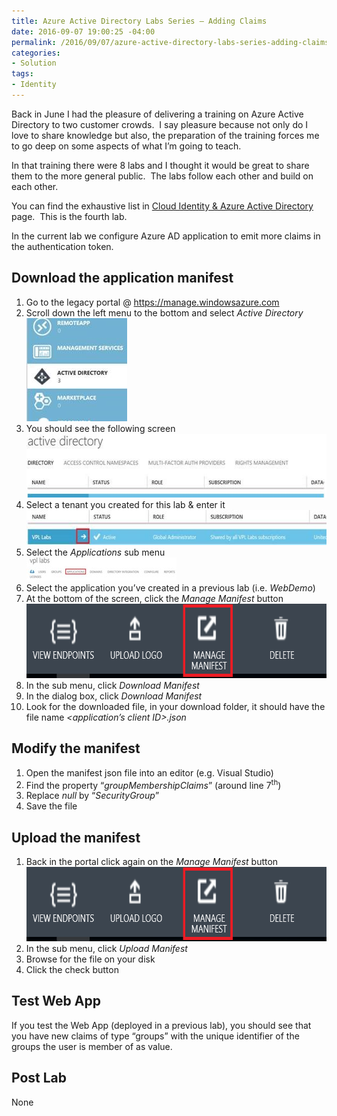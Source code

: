 ```yaml
---
title: Azure Active Directory Labs Series – Adding Claims
date: 2016-09-07 19:00:25 -04:00
permalink: /2016/09/07/azure-active-directory-labs-series-adding-claims/
categories:
- Solution
tags:
- Identity
---
```

<strike></strike> <p>Back in June I had the pleasure of delivering a training on Azure Active Directory to two customer crowds.&nbsp; I say pleasure because not only do I love to share knowledge but also, the preparation of the training forces me to go deep on some aspects of what I’m going to teach.  </p><p>In that training there were 8 labs and I thought it would be great to share them to the more general public.&nbsp; The labs follow each other and build on each other.  </p><p>You can find the exhaustive list in <a href="https://vincentlauzon.com/subject-series/cloud-identity-azure-active-directory/">Cloud Identity &amp; Azure Active Directory</a> page.&nbsp; This is the fourth lab.  </p><p>In the current lab we configure Azure AD application to emit more claims in the authentication token.  <h2>Download the application manifest</h2> <ol> <li>Go to the legacy portal @ <a href="https://manage.windowsazure.com">https://manage.windowsazure.com</a> </li> <li>Scroll down the left menu to the bottom and select <i>Active Directory</i><br /><a href="/assets/2016/9/azure-active-directory-labs-series-adding-claims/clip_image002.jpg"><img title="clip_image002" style="background-image:none;padding-top:0;padding-left:0;display:inline;padding-right:0;border-width:0;" border="0" alt="clip_image002" src="/assets/2016/9/azure-active-directory-labs-series-adding-claims/clip_image002_thumb.jpg" width="161" height="165" /></a> </li> <li>You should see the following screen<br /><a href="/assets/2016/9/azure-active-directory-labs-series-adding-claims/clip_image004.jpg"><img title="clip_image004" style="border-top:0;border-right:0;background-image:none;border-bottom:0;padding-top:0;padding-left:0;border-left:0;display:inline;padding-right:0;" border="0" alt="clip_image004" src="/assets/2016/9/azure-active-directory-labs-series-adding-claims/clip_image004_thumb.jpg" width="531" height="102" /></a> </li> <li>Select a tenant you created for this lab &amp; enter it<br /><a href="/assets/2016/9/azure-active-directory-labs-series-adding-claims/clip_image006.jpg"><img title="clip_image006" style="border-top:0;border-right:0;background-image:none;border-bottom:0;padding-top:0;padding-left:0;border-left:0;display:inline;padding-right:0;" border="0" alt="clip_image006" src="/assets/2016/9/azure-active-directory-labs-series-adding-claims/clip_image006_thumb.jpg" width="566" height="56" /></a> </li> <li>Select the <i>Applications</i> sub menu<br /><a href="/assets/2016/9/azure-active-directory-labs-series-adding-claims/clip_image008.jpg"><img title="clip_image008" style="border-top:0;border-right:0;background-image:none;border-bottom:0;padding-top:0;padding-left:0;border-left:0;display:inline;padding-right:0;" border="0" alt="clip_image008" src="/assets/2016/9/azure-active-directory-labs-series-adding-claims/clip_image008_thumb.jpg" width="240" height="37" /></a> </li> <li>Select the application you’ve created in a previous lab (i.e. <i>WebDemo</i>) </li> <li>At the bottom of the screen, click the <i>Manage Manifest</i> button<br /><a href="/assets/2016/9/azure-active-directory-labs-series-adding-claims/clip_image009.png"><img title="clip_image009" style="border-top:0;border-right:0;background-image:none;border-bottom:0;padding-top:0;padding-left:0;border-left:0;display:inline;padding-right:0;" border="0" alt="clip_image009" src="/assets/2016/9/azure-active-directory-labs-series-adding-claims/clip_image009_thumb.png" width="665" height="119" /></a> </li> <li>In the sub menu, click <i>Download Manifest</i> </li> <li>In the dialog box, click <i>Download Manifest</i> </li> <li>Look for the downloaded file, in your download folder, it should have the file name <i>&lt;application’s client ID&gt;.json</i> </li></ol> <h2>Modify the manifest</h2> <ol> <li>Open the manifest json file into an editor (e.g. Visual Studio) </li> <li>Find the property “<i>groupMembershipClaims</i>” (around line 7<sup>th</sup>) </li> <li>Replace <i>null</i> by “<i>SecurityGroup</i>” </li> <li>Save the file </li></ol> <h2>Upload the manifest</h2> <ol> <li>Back in the portal click again on the <i>Manage Manifest</i> button<br /><a href="/assets/2016/9/azure-active-directory-labs-series-adding-claims/clip_image0091.png"><img title="clip_image009[1]" style="border-top:0;border-right:0;background-image:none;border-bottom:0;padding-top:0;padding-left:0;border-left:0;display:inline;padding-right:0;" border="0" alt="clip_image009[1]" src="/assets/2016/9/azure-active-directory-labs-series-adding-claims/clip_image0091_thumb.png" width="665" height="119" /></a> </li> <li>In the sub menu, click <i>Upload Manifest</i> </li> <li>Browse for the file on your disk </li> <li>Click the check button </li></ol> <h2>Test Web App</h2> </p><p>If you test the Web App (deployed in a previous lab), you should see that you have new claims of type “groups” with the unique identifier of the groups the user is member of as value.  <h2>Post Lab</h2> </p><p>None</p>
